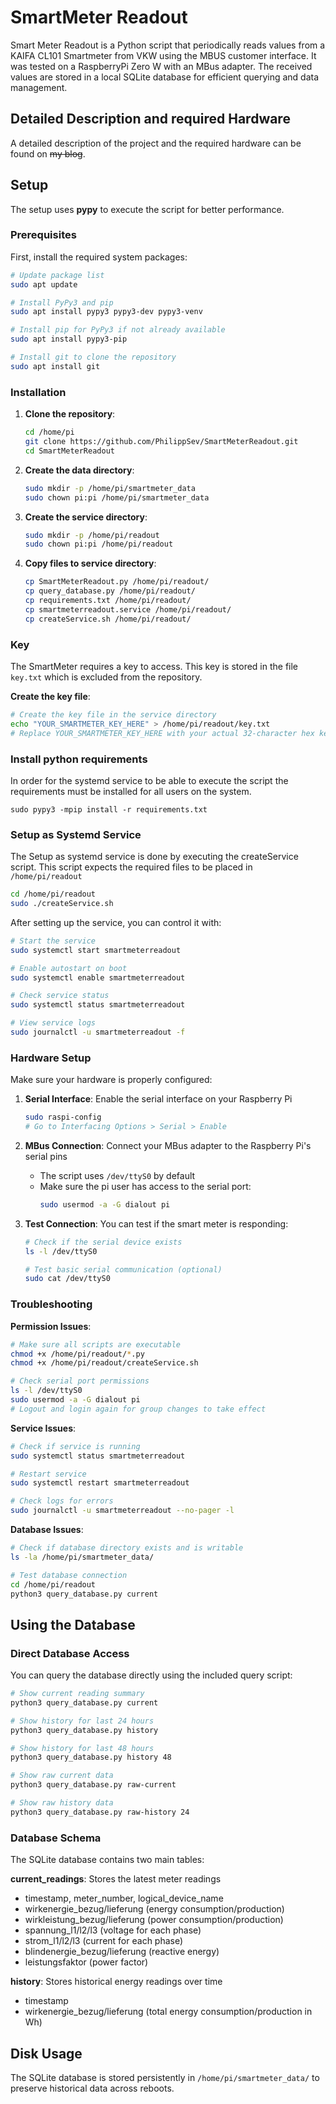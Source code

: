 # SmartMeter Readout

Smart Meter Readout is a Python script that periodically reads values from a KAIFA CL101 Smartmeter from VKW using the MBUS customer interface.
It was tested on a RaspberryPi Zero W with an MBus adapter.
The received values are stored in a local SQLite database for efficient querying and data management.

## Detailed Description and required Hardware
A detailed description of the project and the required hardware can be found on ~~my blog~~.

## Setup
The setup uses **pypy** to execute the script for better performance.

### Prerequisites

First, install the required system packages:

```bash
# Update package list
sudo apt update

# Install PyPy3 and pip
sudo apt install pypy3 pypy3-dev pypy3-venv

# Install pip for PyPy3 if not already available
sudo apt install pypy3-pip

# Install git to clone the repository
sudo apt install git
```

### Installation

1. **Clone the repository**:
   ```bash
   cd /home/pi
   git clone https://github.com/PhilippSev/SmartMeterReadout.git
   cd SmartMeterReadout
   ```

2. **Create the data directory**:
   ```bash
   sudo mkdir -p /home/pi/smartmeter_data
   sudo chown pi:pi /home/pi/smartmeter_data
   ```

3. **Create the service directory**:
   ```bash
   sudo mkdir -p /home/pi/readout
   sudo chown pi:pi /home/pi/readout
   ```

4. **Copy files to service directory**:
   ```bash
   cp SmartMeterReadout.py /home/pi/readout/
   cp query_database.py /home/pi/readout/
   cp requirements.txt /home/pi/readout/
   cp smartmeterreadout.service /home/pi/readout/
   cp createService.sh /home/pi/readout/
   ```

### Key

The SmartMeter requires a key to access.
This key is stored in the file ```key.txt``` which is excluded from the repository.

**Create the key file**:
```bash
# Create the key file in the service directory
echo "YOUR_SMARTMETER_KEY_HERE" > /home/pi/readout/key.txt
# Replace YOUR_SMARTMETER_KEY_HERE with your actual 32-character hex key
```

### Install python requirements
In order for the systemd service to be able to execute the script the requirements must be installed for all users on the system.

```
sudo pypy3 -mpip install -r requirements.txt
```

### Setup as Systemd Service

The Setup as systemd service is done by executing the createService script. 
This script expects the required files to be placed in ```/home/pi/readout```

```bash
cd /home/pi/readout
sudo ./createService.sh
```

After setting up the service, you can control it with:

```bash
# Start the service
sudo systemctl start smartmeterreadout

# Enable autostart on boot
sudo systemctl enable smartmeterreadout

# Check service status
sudo systemctl status smartmeterreadout

# View service logs
sudo journalctl -u smartmeterreadout -f
```

### Hardware Setup

Make sure your hardware is properly configured:

1. **Serial Interface**: Enable the serial interface on your Raspberry Pi
   ```bash
   sudo raspi-config
   # Go to Interfacing Options > Serial > Enable
   ```

2. **MBus Connection**: Connect your MBus adapter to the Raspberry Pi's serial pins
   - The script uses `/dev/ttyS0` by default
   - Make sure the pi user has access to the serial port:
     ```bash
     sudo usermod -a -G dialout pi
     ```

3. **Test Connection**: You can test if the smart meter is responding:
   ```bash
   # Check if the serial device exists
   ls -l /dev/ttyS0
   
   # Test basic serial communication (optional)
   sudo cat /dev/ttyS0
   ```

### Troubleshooting

**Permission Issues**:
```bash
# Make sure all scripts are executable
chmod +x /home/pi/readout/*.py
chmod +x /home/pi/readout/createService.sh

# Check serial port permissions
ls -l /dev/ttyS0
sudo usermod -a -G dialout pi
# Logout and login again for group changes to take effect
```

**Service Issues**:
```bash
# Check if service is running
sudo systemctl status smartmeterreadout

# Restart service
sudo systemctl restart smartmeterreadout

# Check logs for errors
sudo journalctl -u smartmeterreadout --no-pager -l
```

**Database Issues**:
```bash
# Check if database directory exists and is writable
ls -la /home/pi/smartmeter_data/

# Test database connection
cd /home/pi/readout
python3 query_database.py current
```

## Using the Database

### Direct Database Access

You can query the database directly using the included query script:

```bash
# Show current reading summary
python3 query_database.py current

# Show history for last 24 hours
python3 query_database.py history

# Show history for last 48 hours  
python3 query_database.py history 48

# Show raw current data
python3 query_database.py raw-current

# Show raw history data
python3 query_database.py raw-history 24
```

### Database Schema

The SQLite database contains two main tables:

**current_readings**: Stores the latest meter readings
- timestamp, meter_number, logical_device_name
- wirkenergie_bezug/lieferung (energy consumption/production)
- wirkleistung_bezug/lieferung (power consumption/production)  
- spannung_l1/l2/l3 (voltage for each phase)
- strom_l1/l2/l3 (current for each phase)
- blindenergie_bezug/lieferung (reactive energy)
- leistungsfaktor (power factor)

**history**: Stores historical energy readings over time
- timestamp
- wirkenergie_bezug/lieferung (total energy consumption/production in Wh)

## Disk Usage
The SQLite database is stored persistently in `/home/pi/smartmeter_data/` to preserve historical data across reboots.
